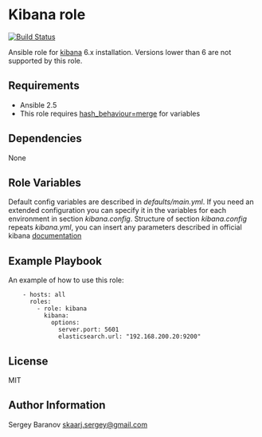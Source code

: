 Kibana role
=========
[![Build Status](https://api.travis-ci.org/skarj/ansible-role-kibana.svg?branch=master)](https://travis-ci.org/skarj/ansible-role-kibana)

Ansible role for [kibana](https://www.elastic.co/products/kibana) 6.x installation.
Versions lower than 6 are not supported by this role.

Requirements
------------

* Ansible 2.5
* This role requires [hash_behaviour=merge](http://docs.ansible.com/ansible/latest/reference_appendices/config.html#default-hash-behaviour) for variables


Dependencies
------------

None


Role Variables
--------------

Default config variables are described in *defaults/main.yml*.
If you need an extended configuration you can specify it in the variables for each environment in section *kibana.config*.
Structure of section *kibana.config* repeats *kibana.yml*, you can insert any parameters described in official kibana [documentation](https://www.elastic.co/guide/en/kibana/current/settings.html)


Example Playbook
----------------

An example of how to use this role:

        - hosts: all
          roles:
            - role: kibana
              kibana:
                options:
                  server.port: 5601
                  elasticsearch.url: "192.168.200.20:9200"


License
-------

MIT


Author Information
------------------

Sergey Baranov <skaarj.sergey@gmail.com>
